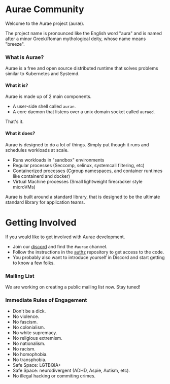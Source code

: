 # Aurae Community

Welcome to the Aurae project (auræ).

The project name is pronounced like the English word "aura" and is named after a minor Greek/Roman mythological deity, whose name means "breeze".

### What is Aurae?

Aurae is a free and open source distributed runtime that solves problems similar to Kubernetes and Systemd.

#### What it is?

Aurae is made up of 2 main components. 

 - A user-side shell called `aurae`.
 - A core daemon that listens over a unix domain socket called `auraed`.
 
 That's it. 

#### What it does?

Aurae is designed to do a lot of things. Simply put though it runs and schedules workloads at scale.

 - Runs workloads in "sandbox" environments
  - Regular processes (Seccomp, selinux, systemcall filtering, etc)
  - Containerized processes (Cgroup namespaces, and container runtimes like containerd and docker)
  - Virtual Machine processes (Small lightweight firecracker style microVMs)
  
Aurae is built around a standard library, that is designed to be the ultimate standard library for application teams.  
    
# Getting Involved

If you would like to get involved with Aurae development. 

 - Join our [discord](https://discord.gg/JqvvtUZkMD) and find the `#aurae` channel.
 - Follow the instructions in the [authz](https://github.com/aurae-runtime/authz) repository to get access to the code.
 - You probably also want to introduce yourself in Discord and start getting to know a few folks.
 
 
### Mailing List

We are working on creating a public mailing list now. Stay tuned!

### Immediate Rules of Engagement

 - Don't be a dick.
 - No violence.
 - No fascism.
 - No colonialism.
 - No white supremacy.
 - No religious extremism.
 - No nationalism.
 - No racism.
 - No homophobia.
 - No transphobia.
 - Safe Space: LGTBQIA+
 - Safe Space: neurodivergent (ADHD, Aspie, Autism, etc).
 - No illegal hacking or commiting crimes.
 
  
  

